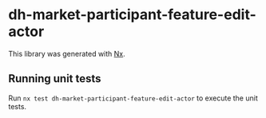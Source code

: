 # dh-market-participant-feature-edit-actor

This library was generated with [Nx](https://nx.dev).

## Running unit tests

Run `nx test dh-market-participant-feature-edit-actor` to execute the unit tests.
